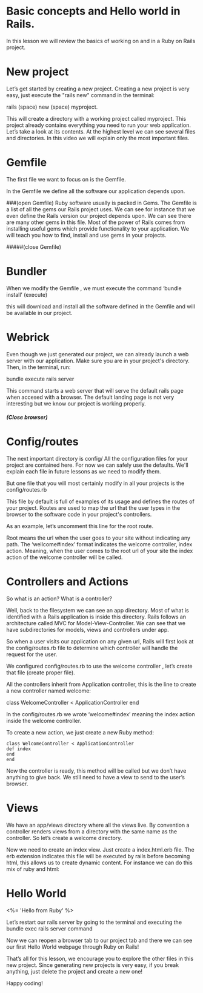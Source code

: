 # Basic concepts and Hello world in Rails.

In this lesson we will review the basics of working on and in a Ruby on Rails project.

# New project
Let’s get started by creating a new project. Creating a new project is very easy, just execute the "rails new" command in the terminal:

rails (space) new (space) myproject.

This will create a directory with a working project called myproject.
This project already contains everything you need to run your web
application.
Let’s take a look at its contents.
At the highest level we can see several files and directories. In this
video we will explain only the most important files.

# Gemfile
The first file we want to focus on is the Gemfile.

In the Gemfile we define all the software our application depends upon.

###(open Gemfile) 
Ruby software usually is packed in Gems. The Gemfile is
a list of all the gems our Rails project uses.
We can see for instance that we even define the Rails version our
project depends upon.
We can see there are many other gems in this file. Most of the power of
Rails comes from installing useful gems which provide functionality to
your application. We will teach you how to find, install and use gems in
your projects. 

#####(close Gemfile)

# Bundler
When we modify the Gemfile , we must execute the command 
‘bundle install’ (execute) 

this will download and install all the software
defined in the Gemfile and will be available in our project.

# Webrick
Even though we just generated our project, we can already launch a web server with our application. Make sure you are in your project's directory. Then, in the terminal,  run:

bundle execute rails server

This command starts a web server that will serve the default
rails page when accesed with a browser. The default landing page is not very interesting but we know our project is working properly.  

##### (Close browser)

# Config/routes
The next important directory is config/  All the configuration files for your
project are contained here. For now we can safely use the defaults. We'll explain each file in future lessons as we need to modify them.

But one file that you will most certainly modify in all your projects is the config/routes.rb

This file by default is full of examples of its usage and defines
the routes of your project. Routes are used to map the url that the
user types in the browser to the software code in your project's controllers.

As an example, let’s uncomment this line for the root route.

Root means the url when the user goes to your site without indicating
any path. The ‘wellcome#index’ format indicates the welcome controller,
index action. Meaning, when the user comes to the root url of
your site the index action of the welcome controller will be called.

# Controllers and Actions
So what is an action? What is a controller?

Well, back to the filesystem we can see an app directory.  Most of what is
identified with a Rails application is inside this directory.
Rails follows an architecture called MVC for Model-View-Controller. We
can see that we have subdirectories for models, views and controllers
under app.

So when a user visits our application on any given url, Rails
will first look at the config/routes.rb file to determine which controller will handle the request for the user.

We configured config/routes.rb to use the welcome controller , let’s
create that file (create proper file).

All the controllers inherit from Application controller, this is the
line to create a new controller named welcome:

class WelcomeController < ApplicationController
end


In the config/routes.rb we wrote ‘welcome#index’ meaning the index
action inside the welcome controller.

To create a new action, we just create a new Ruby method:

```
class WelcomeController < ApplicationController
def index
end
end
```

Now the controller is ready, this method will be called but we don’t
have anything to give back. We still need to have a view to send to the
user’s browser.

# Views
We have an app/views directory where all the views live. By convention a
controller renders views from a directory with the same name as the controller. So let’s
create a welcome directory.

Now we need to create an index view. Just create a index.html.erb
file. The erb extension indicates this file will be executed by rails
before becoming html, this allows us to create dynamic content. For instance we can do this mix of ruby and html:
<h1> Hello World</h1>
<%= 'Hello from Ruby' %>

Let’s restart our rails server by going to the terminal and executing the 
bundle exec rails server
command

Now we can reopen a browser tab to our project tab and there we can see our first Hello World webpage through Ruby on Rails!


That’s all for this lesson, we encourage you to explore the other files
in this new project. Since generating new projects is very easy, if you break anything, just delete the project and create a new one!

Happy coding!